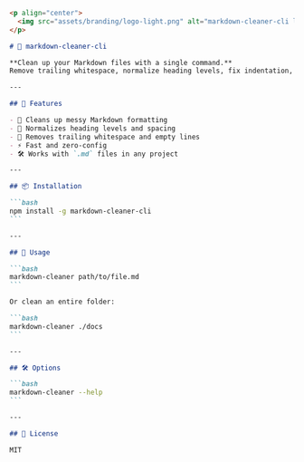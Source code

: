 ````markdown
<p align="center">
  <img src="assets/branding/logo-light.png" alt="markdown-cleaner-cli logo" width="300"/>
</p>

# 🧼 markdown-cleaner-cli

**Clean up your Markdown files with a single command.**  
Remove trailing whitespace, normalize heading levels, fix indentation, and more.

---

## 🚀 Features

- 🧹 Cleans up messy Markdown formatting
- 🔄 Normalizes heading levels and spacing
- 🧼 Removes trailing whitespace and empty lines
- ⚡ Fast and zero-config
- 🛠️ Works with `.md` files in any project

---

## 📦 Installation

```bash
npm install -g markdown-cleaner-cli
```

---

## 🧪 Usage

```bash
markdown-cleaner path/to/file.md
```

Or clean an entire folder:

```bash
markdown-cleaner ./docs
```

---

## 🛠️ Options

```bash
markdown-cleaner --help
```

---

## 📄 License

MIT
